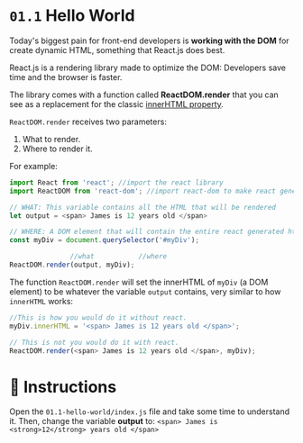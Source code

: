 # `01.1` Hello World

Today's biggest pain for front-end developers is **working with the DOM** for create dynamic HTML, something that React.js does best.

React.js is a rendering library made to optimize the DOM: Developers save time and the browser is faster.

The library comes with a function called **ReactDOM.render** that you can see as a replacement for the classic [innerHTML property](https://www.w3schools.com/jsref/prop_html_innerhtml.asp).

`ReactDOM.render` receives two parameters:

1. What to render.
2. Where to render it.

For example:

```js
import React from 'react'; //import the react library
import ReactDOM from 'react-dom'; //import react-dom to make react generate html

// WHAT: This variable contains all the HTML that will be rendered
let output = <span> James is 12 years old </span>

// WHERE: A DOM element that will contain the entire react generated html
const myDiv = document.querySelector('#myDiv');

               //what           //where
ReactDOM.render(output, myDiv);
```

The function `ReactDOM.render` will set the innerHTML of `myDiv` (a DOM element) to be whatever the variable `output` contains, very similar to how `innerHTML` works:
```js
//This is how you would do it without react.
myDiv.innerHTML = '<span> James is 12 years old </span>';

// This is not you would do it with react.
ReactDOM.render(<span> James is 12 years old </span>, myDiv);
```
  
# :speech_balloon: Instructions

Open the `01.1-hello-world/index.js` file and take some time to understand it.
Then, change the variable __output__ to:
```<span> James is <strong>12</strong> years old </span>```
